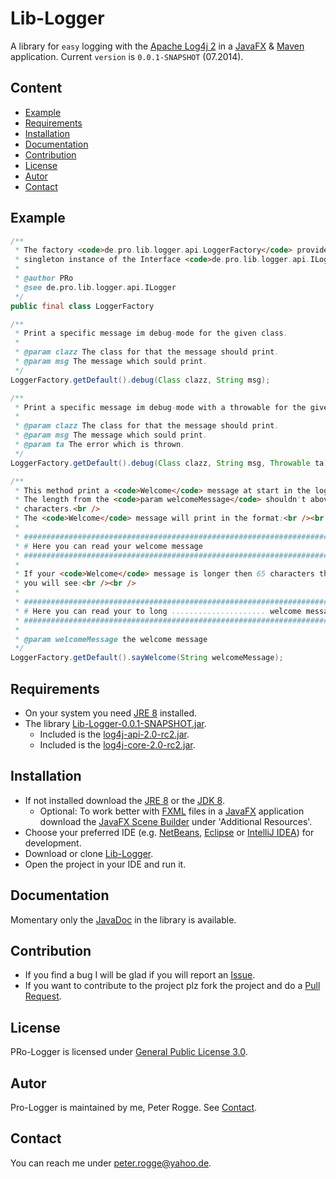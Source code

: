 Lib-Logger
==============

A library for `easy` logging with the [Apache Log4j 2] in a [JavaFX] &amp; [Maven] application.
Current `version` is `0.0.1-SNAPSHOT` (07.2014).



Content
-------

* [Example](#Example)
* [Requirements](#Requirements)
* [Installation](#Installation)
* [Documentation](#Documentation)
* [Contribution](#Contribution)
* [License](#License)
* [Autor](#Autor)
* [Contact](#Contact)



Example<a name="Example" />
--------

```java
/**
 * The factory <code>de.pro.lib.logger.api.LoggerFactory</code> provides a 
 * singleton instance of the Interface <code>de.pro.lib.logger.api.ILogger</code>.
 *
 * @author PRo
 * @see de.pro.lib.logger.api.ILogger
 */
public final class LoggerFactory
```

```java
/**
 * Print a specific message im debug-mode for the given class.
 * 
 * @param clazz The class for that the message should print.
 * @param msg The message which sould print.
 */
LoggerFactory.getDefault().debug(Class clazz, String msg);
```

```java
/**
 * Print a specific message im debug-mode with a throwable for the given class.
 * 
 * @param clazz The class for that the message should print.
 * @param msg The message which sould print.
 * @param ta The error which is thrown.
 */
LoggerFactory.getDefault().debug(Class clazz, String msg, Throwable ta);
```

```java
/**
 * This method print a <code>Welcome</code> message at start in the logfile. 
 * The length from the <code>param welcomeMessage</code> shouldn't above 65 
 * characters.<br />
 * The <code>Welcome</code> message will print in the format:<br /><br />
 * 
 * #####################################################################<br />
 * # Here you can read your welcome message                            #<br />
 * #####################################################################<br /><br />
 * 
 * If your <code>Welcome</code> message is longer then 65 characters then you 
 * you will see:<br /><br />
 * 
 * #####################################################################<br />
 * # Here you can read your to long ..................... welcome message #<br />
 * #####################################################################
 * 
 * @param welcomeMessage the welcome message
 */
LoggerFactory.getDefault().sayWelcome(String welcomeMessage);
```



Requirements<a name="Requirements" />
------------

* On your system you need [JRE 8] installed.
* The library [Lib-Logger-0.0.1-SNAPSHOT.jar](#Installation).
  * Included is the [log4j-api-2.0-rc2.jar].
  * Included is the [log4j-core-2.0-rc2.jar].



Installation<a name="Installation" />
------------


* If not installed download the [JRE 8] or the [JDK 8].
  * Optional: To work better with [FXML] files in a [JavaFX] application download the [JavaFX Scene Builder] under 'Additional Resources'.
* Choose your preferred IDE (e.g. [NetBeans], [Eclipse] or [IntelliJ IDEA]) for development.
* Download or clone [Lib-Logger].
* Open the project in your IDE and run it.



Documentation<a name="Documentation" />
-------------

Momentary only the [JavaDoc] in the library is available.



Contribution<a name="Contribution" />
------------

* If you find a bug I will be glad if you will report an [Issue].
* If you want to contribute to the project plz fork the project and do a [Pull Request].



License<a name="License" />
-------

PRo-Logger is licensed under [General Public License 3.0].



Autor<a name="Autor" />
----

Pro-Logger is maintained by me, Peter Rogge. See [Contact](#Contact).



Contact
-------

You can reach me under <peter.rogge@yahoo.de>.



[//]: # (Links)
[Apache Log4j 2]:https://logging.apache.org/log4j/2.0/index.html
[Eclipse]:https://www.eclipse.org/
[FXML]:http://docs.oracle.com/javafx/2/fxml_get_started/jfxpub-fxml_get_started.htm
[General Public License 3.0]:http://www.gnu.org/licenses/gpl-3.0.en.html
[IntelliJ IDEA]:http://www.jetbrains.com/idea/
[Issue]:https://github.com/Naoghuman/lib-logger/issues
[JavaDoc]:http://www.oracle.com/technetwork/java/javase/documentation/index-jsp-135444.html
[JavaFX]:http://docs.oracle.com/javase/8/javase-clienttechnologies.htm
[JavaFX Scene Builder]:http://www.oracle.com/technetwork/java/javase/downloads/index.html
[JDK 8]:http://www.oracle.com/technetwork/java/javase/downloads/jdk8-downloads-2133151.html
[JRE 8]:http://www.oracle.com/technetwork/java/javase/downloads/jre8-downloads-2133155.html
[Lib-Logger]:https://github.com/Naoghuman/lib-logger
[log4j-api-2.0-rc2.jar]:https://logging.apache.org/log4j/2.0/log4j-web/dependencies.html
[log4j-core-2.0-rc2.jar]:https://logging.apache.org/log4j/2.0/log4j-web/dependencies.html
[Maven]:http://maven.apache.org/
[NetBeans]:https://netbeans.org/
[Pull Request]:https://help.github.com/articles/using-pull-requests


